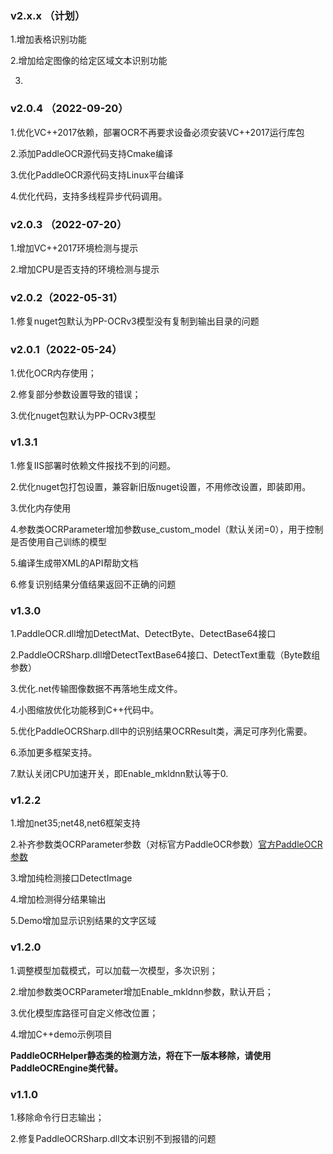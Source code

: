 
### v2.x.x （计划）

1.增加表格识别功能

2.增加给定图像的给定区域文本识别功能

3.

### v2.0.4 （2022-09-20）

1.优化VC++2017依赖，部署OCR不再要求设备必须安装VC++2017运行库包

2.添加PaddleOCR源代码支持Cmake编译

3.优化PaddleOCR源代码支持Linux平台编译

4.优化代码，支持多线程异步代码调用。



### v2.0.3 （2022-07-20）

1.增加VC++2017环境检测与提示

2.增加CPU是否支持的环境检测与提示

### v2.0.2（2022-05-31）

1.修复nuget包默认为PP-OCRv3模型没有复制到输出目录的问题


### v2.0.1（2022-05-24）

1.优化OCR内存使用；

2.修复部分参数设置导致的错误；

3.优化nuget包默认为PP-OCRv3模型

### v1.3.1

1.修复IIS部署时依赖文件报找不到的问题。

2.优化nuget包打包设置，兼容新旧版nuget设置，不用修改设置，即装即用。

3.优化内存使用

4.参数类OCRParameter增加参数use_custom_model（默认关闭=0），用于控制是否使用自己训练的模型

5.编译生成带XML的API帮助文档

6.修复识别结果分值结果返回不正确的问题

### v1.3.0

1.PaddleOCR.dll增加DetectMat、DetectByte、DetectBase64接口

2.PaddleOCRSharp.dll增DetectTextBase64接口、DetectText重载（Byte数组参数）

3.优化.net传输图像数据不再落地生成文件。

4.小图缩放优化功能移到C++代码中。

5.优化PaddleOCRSharp.dll中的识别结果OCRResult类，满足可序列化需要。

6.添加更多框架支持。

7.默认关闭CPU加速开关，即Enable_mkldnn默认等于0.

### v1.2.2

1.增加net35;net48,net6框架支持

2.补齐参数类OCRParameter参数（对标官方PaddleOCR参数）[官方PaddleOCR参数](https://gitee.com/paddlepaddle/PaddleOCR/tree/release/2.4/deploy/cpp_infer)

3.增加纯检测接口DetectImage

4.增加检测得分结果输出

5.Demo增加显示识别结果的文字区域

### v1.2.0

1.调整模型加载模式，可以加载一次模型，多次识别；

2.增加参数类OCRParameter增加Enable_mkldnn参数，默认开启；

3.优化模型库路径可自定义修改位置；

4.增加C++demo示例项目

 **PaddleOCRHelper静态类的检测方法，将在下一版本移除，请使用PaddleOCREngine类代替。** 

### v1.1.0

1.移除命令行日志输出；

2.修复PaddleOCRSharp.dll文本识别不到报错的问题
